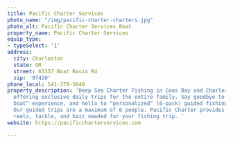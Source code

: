 ```yaml
---
title: Pacific Charter Services
photo_name: "/img/pacific-charter-charters.jpg"
photo_alt: Pacific Charter Services Boat
property_name: Pacific Charter Services
equip_type:
- typeSelect: '1'
address:
  city: Charleston
  state: OR
  street: 63357 Boat Basin Rd
  zip: '97420'
phone_local: 541-378-3040
property_description: 'Deep Sea Charter Fishing in Coos Bay and Charleston, Oregon
  offering exclusive daily trips for the entire family. Say goodbye to the “party
  boat” experience, and hello to “personalized” (6-pack) guided fishing adventure.
  Our guided trips are a maximum of 6 people. Pacific Charter provides all the rods,
  reels, tackle, and bait needed for your fishing trip. '
website: https://pacificcharterservices.com

---
```


